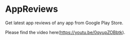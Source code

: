 # AppReviews
Get latest app reviews of any app from Google Play Store.

Please find the video here(https://youtu.be/0qyupZOBbtk).
